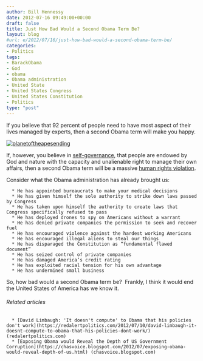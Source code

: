 ```yaml
---
author: Bill Hennessy
date: 2012-07-16 09:49:00+00:00
draft: false
title: Just How Bad Would a Second Obama Term Be?
layout: blog
#url: e/2012/07/16/just-how-bad-would-a-second-obama-term-be/
categories:
- Politics
tags:
- BarackObama
- God
- obama
- Obama administration
- United State
- United States Congress
- United States Constitution
- Politics
type: "post"
---
```


If you believe that 92 percent of people need to have most aspect of their lives managed by experts, then a second Obama term will make you happy.

[![planetoftheapesending](https://ludicrite.files.wordpress.com/2012/07/planetoftheapesending_thumb.jpg)
](https://ludicrite.files.wordpress.com/2012/07/planetoftheapesending.jpg)

If, however, you believe in [self-governance](https://en.wikipedia.org/wiki/Self-governance), that people are endowed by God and nature with the capacity and unalienable right to manage their own affairs, then a second Obama term will be a massive [human rights violation](https://en.wikipedia.org/wiki/Human_rights).

Consider what the Obama administration has already brought us:



	  * He has appointed bureaucrats to make your medical decisions
	  * He has given himself the sole authority to strike down laws passed by Congress
	  * He has taken upon himself the authority to create laws that Congress specifically refused to pass
	  * He has deployed drones to spy on Americans without a warrant
	  * He has denied private companies the permission to seek and recover fuel
	  * He has encouraged violence against the hardest working Americans
	  * He has encouraged illegal aliens to steal our things
	  * He has disparaged the Constitution as “fundamental flawed document”
	  * He has seized control of private companies
	  * He has damaged America’s credit rating
	  * He has exploited racial tension for his own advantage
	  * He has undermined small business

So, how bad would a second Obama term be?  Frankly, I think it would end the United States of America has we know it.


###### Related articles





	  * [David Limbaugh: 'It doesn't compute' to Obama that his policies don't work](https://redalertpolitics.com/2012/07/10/david-limbaugh-it-doesnt-compute-to-obama-that-his-policies-dont-work/) (redalertpolitics.com)
	  * [Exposing Obama would Reveal the Depth of US Government Corruption](https://chasvoice.blogspot.com/2012/07/exposing-obama-would-reveal-depth-of-us.html) (chasvoice.blogspot.com)

